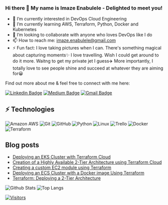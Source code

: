 ### Hi there 👋 My name is Imaze Enabulele - Delighted to meet you!

- 🔭 I’m currently interested in DevOps Cloud Engineering
- 🌱 I’m currently learning AWS, Terraform, Python, Docker and Kubernetes
- 👯 I’m looking to collaborate with anyone who loves DevOps like I do
- 📫 How to reach me: imaze.enabulele@gmail.com
- ⚡ Fun fact: I love taking pictures when I can. There's something magical about capturing moments✨ I love
     travelling. Wish I could get around to do it more. Waitng to get my private jet I guess✈️ More importantly, 
     I totally love to see people shine and succeed at whatever they are aiming for😀

Find out more about me & feel free to connect with me here:

<!-- Replace the fields below with the information requested. Remember to remove the encapsulating <> characters. For spaces in names, use %20 (e.g. Broadus%20Palmer) -->

[![Linkedin Badge](https://img.shields.io/badge/-Imaze%20Enabulele-blue?style=flat-square&logo=Linkedin&logoColor=white&link=https://www.linkedin.com/in/imaze-enabulele/)](https://www.linkedin.com/in/imaze-enabulele/)
[![Medium Badge](https://img.shields.io/badge/Imaze%20Enabulele-12100E?style=flat-square&logo=medium&logoColor=white&link=https://medium.com/@imaze.enabulele)](https://medium.com/@imaze.enabulele)
[![Gmail Badge](https://img.shields.io/badge/-imaze.enabulele@gmail.com-c14438?style=flat-square&logo=Gmail&logoColor=white&link=mailto:imaze.enabulele@gmail.com)](mailto:imaze.enabulele@gmail.com)

## ⚡ Technologies

<!-- Check out the Badges folder for more badges -->

![Amazon AWS](https://img.shields.io/badge/Amazon%20AWS-232F3E?style=flat-square&logo=amazon-aws)
![Git](https://img.shields.io/badge/-Git-black?style=flat-square&logo=git)
![GitHub](https://img.shields.io/badge/-GitHub-181717?style=flat-square&logo=github)
![Python](https://img.shields.io/badge/-Python-black?style=flat-square&logo=Python)
![Linux](https://img.shields.io/badge/Linux-FCC624?style=flat-square&logo=linux&logoColor=black)
![Trello](https://img.shields.io/badge/Trello-%23026AA7.svg?style=flat-square&logo=Trello&logoColor=white)
![Docker](https://img.shields.io/badge/docker-%230db7ed.svg?style=for-the-badge&logo=docker&logoColor=white)
![Terraform](https://img.shields.io/badge/terraform-%235835CC.svg?style=for-the-badge&logo=terraform&logoColor=white)

<!-- Replace the fields below with the information requested. Remember to remove the encapsulating <> characters. -->

## Blog posts
<!-- BLOG-POST-LIST:START -->
- [Deploying an EKS Cluster with Terraform Cloud](https://levelup.gitconnected.com/deploying-an-eks-cluster-with-terraform-cloud-63a2bcdccdf5?source=rss-e9c87182aa90------2)
- [Creation of a Highly Available 2-Tier Architecture using Terraform Cloud](https://levelup.gitconnected.com/creation-of-a-highly-available-2-tier-architecture-using-terraform-cloud-ci-cd-4ae7d8f9f783?source=rss-e9c87182aa90------2)
- [Creating a custom EC2 module using Terraform](https://medium.com/@imaze.enabulele/creating-a-custom-ec2-module-using-terraform-59c9896c2df2?source=rss-e9c87182aa90------2)
- [Deploying an ECS Cluster with a Docker image Using Terraform](https://medium.com/@imaze.enabulele/deploying-an-ecs-cluster-with-a-docker-image-using-terraform-32c2dc69863e?source=rss-e9c87182aa90------2)
- [Terraform: Deploying a 2-Tier Architecture](https://levelup.gitconnected.com/terraform-deploying-a-2-tier-architecture-5d26ae6e3f73?source=rss-e9c87182aa90------2)
<!-- BLOG-POST-LIST:END -->

![Github Stats](https://github-readme-stats.vercel.app/api?username=Maze2022&count_private=true&show_icons=true&include_all_commits=true)
![Top Langs](https://github-readme-stats.vercel.app/api/top-langs/?username=Maze2022&hide=TeX&layout=compact)


[![Visitors](https://api.visitorbadge.io/api/visitors?path=Maze2022%2FMaze2022&label=VISITORS&countColor=%23263759)](https://visitorbadge.io/status?path=Maze2022%2FMaze2022)
